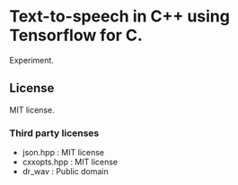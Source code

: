# Text-to-speech in C++ using Tensorflow for C.

Experiment.

## License

MIT license.

### Third party licenses

- json.hpp : MIT license
- cxxopts.hpp : MIT license
- dr_wav : Public domain
